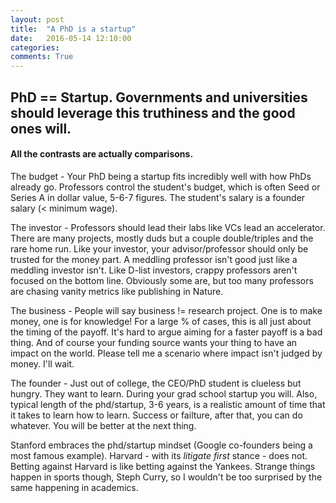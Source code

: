 ```yaml
---
layout: post
title:  "A PhD is a startup"
date:   2016-05-14 12:10:00
categories:
comments: True
---
```


## **PhD == Startup. Governments and universities should leverage this truthiness and the good ones will.** 


#### All the contrasts are actually comparisons.
The budget - Your PhD being a startup fits incredibly well with how PhDs already go. Professors control the student's budget, which is often Seed or Series A in dollar value, 5-6-7 figures. The student's salary is a founder salary (< minimum wage).

The investor - Professors should lead their labs like VCs lead an accelerator. There are many projects, mostly duds but a couple double/triples and the rare home run. Like your investor, your advisor/professor should only be trusted for the money part. A meddling professor isn't good just like a meddling investor isn't. Like D-list investors, crappy professors aren't focused on the bottom line. Obviously some are, but too many professors are chasing vanity metrics like publishing in Nature. 

The business - People will say business != research project. One is to make money, one is for knowledge! For a large % of cases, this is all just about the timing of the payoff. It's hard to argue aiming for a faster payoff is a bad thing. And of course your funding source wants your thing to have an impact on the world. Please tell me a scenario where impact isn't judged by money. I'll wait.

The founder - Just out of college, the CEO/PhD student is clueless but hungry. They want to learn. During your grad school startup you will. Also, typical length of the phd/startup, 3-6 years, is a realistic amount of time that it takes to learn how to learn. Success or failture, after that, you can do whatever. You will be better at the next thing.

Stanford embraces the phd/startup mindset (Google co-founders being a most famous example). Harvard - with its *litigate first* stance - does not. Betting against Harvard is like betting against the Yankees. Strange things happen in sports though, Steph Curry, so I wouldn't be too surprised by the same happening in academics. 

